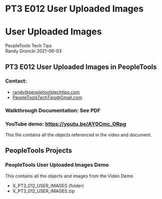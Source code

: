 # PT3 E012 User Uploaded Images

# User Uploaded Images

PeopleTools Tech Tips    
Randy Groncki	2021-06-03

## PT3 E012 User Uploaded Images in PeopleTools

### Contact:  
* randy@peopletoolstechtips.com  
* PeopleToolsTechTips@Gmail.com

### Walkthrough Documentation: See PDF

### YouTube demo: https://youtu.be/AY0Cmc_ORpg

This file contains all the objects referenced in the video and document.

## PeopleTools Projects  
	
### PeopleTools User Uploaded Images Demo
This contains all the objects and images from the Video Demo 
	
* X_PT3_012_USER_IMAGES (folder)  
* X_PT3_012_USER_IMAGES.zip  
